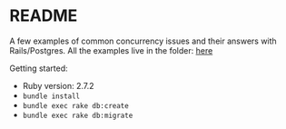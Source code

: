 # README

A few examples of common concurrency issues and their answers with Rails/Postgres.
All the examples live in the folder: [here](app/models/examples)

Getting started:

* Ruby version: 2.7.2
* `bundle install`
* `bundle exec rake db:create`
* `bundle exec rake db:migrate`


